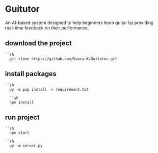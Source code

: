 # Guitutor
An AI-based system designed to help beginners learn guitar by providing real-time feedback on their performance.
## download the project
    ``sh
      git clone https://github.com/Dvora-K/Guitutor.git
      
## install packages
    ``sh
      py -m pip install -r requirement.txt

      ``sh
      npm install

## run project
    ``sh
      npm start

    ``sh
      py -m server.py

